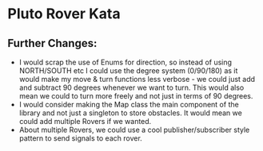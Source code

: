 # Pluto Rover Kata

## Further Changes:
* I would scrap the use of Enums for direction, so instead of using NORTH/SOUTH etc I could use the degree system (0/90/180) as it would make my move & turn functions less verbose - we could just add and subtract 90 degrees whenever we want to turn. This would also mean we could to turn more freely and not just in terms of 90 degrees. 
* I would consider making the Map class the main component of the library and not just a singleton to store obstacles. It would mean we could add multiple Rovers if we wanted.
* About multiple Rovers, we could use a cool publisher/subscriber style pattern to send signals to each rover.
